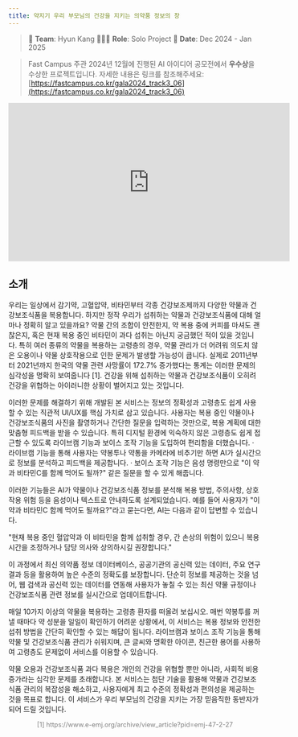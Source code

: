 ```yaml
---
title: 약지기 우리 부모님의 건강을 지키는 의약품 정보의 창
---
```


> 👬 **Team**: Hyun Kang
> 👨🏻‍💻 **Role**: Solo Project 
> 📅 **Date**: Dec 2024 - Jan 2025


> Fast Campus 주관 2024년 12월에 진행된 AI 아이디어 공모전에서 **우수상**을 수상한 프로젝트입니다.
> 자세한 내용은 링크를 참조해주세요: [https://fastcampus.co.kr/gala2024_track3_06](https://fastcampus.co.kr/gala2024_track3_06)

<iframe width="560" height="315" src="https://www.youtube.com/embed/27gTwA_d-dw" title="YouTube video player" frameborder="0" allow="accelerometer; autoplay; clipboard-write; encrypted-media; gyroscope; picture-in-picture" allowfullscreen></iframe>


## 소개
우리는 일상에서 감기약, 고혈압약, 비타민부터 각종 건강보조제까지 다양한 약물과 건강보조식품을 복용합니다. 하지만 정작 우리가 섭취하는 약물과 건강보조식품에 대해 얼마나 정확히 알고 있을까요? 약물 간의 조합이 안전한지, 약 복용 중에 커피를 마셔도 괜찮은지, 혹은 현재 복용 중인 비타민이 과다 섭취는 아닌지 궁금했던 적이 있을 것입니다.
특히 여러 종류의 약물을 복용하는 고령층의 경우, 약물 관리가 더 어려워 의도치 않은 오용이나 약물 상호작용으로 인한 문제가 발생할 가능성이 큽니다. 실제로 2011년부터 2021년까지 한국의 약물 관련 사망률이 172.7% 증가했다는 통계는 이러한 문제의 심각성을 명확히 보여줍니다 [1]. 건강을 위해 섭취하는 약물과 건강보조식품이 오히려 건강을 위협하는 아이러니한 상황이 벌어지고 있는 것입니다.

이러한 문제를 해결하기 위해 개발된 본 서비스는 정보의 정확성과 고령층도 쉽게 사용할 수 있는 직관적 UI/UX를 핵심 가치로 삼고 있습니다. 사용자는 복용 중인 약물이나 건강보조식품의 사진을 촬영하거나 간단한 질문을 입력하는 것만으로, 복용 계획에 대한 맞춤형 피드백을 받을 수 있습니다. 특히 디지털 환경에 익숙하지 않은 고령층도 쉽게 접근할 수 있도록 라이브캠 기능과 보이스 조작 기능을 도입하여 편리함을 더했습니다.
· 라이브캠 기능을 통해 사용자는 약봉투나 약통을 카메라에 비추기만 하면 AI가 실시간으로 정보를 분석하고 피드백을 제공합니다.
· 보이스 조작 기능은 음성 명령만으로 "이 약과 비타민C를 함께 먹어도 될까?" 같은 질문을 할 수 있게 해줍니다.

이러한 기능들은 AI가 약물이나 건강보조식품 정보를 분석해 복용 방법, 주의사항, 상호작용 위험 등을 음성이나 텍스트로 안내하도록 설계되었습니다.
예를 들어 사용자가 "이 약과 비타민C 함께 먹어도 될까요?"라고 묻는다면, AI는 다음과 같이 답변할 수 있습니다.

"현재 복용 중인 혈압약과 이 비타민을 함께 섭취할 경우, 간 손상의 위험이 있으니 복용 시간을 조정하거나 담당 의사와 상의하시길 권장합니다."

이 과정에서 최신 의약품 정보 데이터베이스, 공공기관의 공신력 있는 데이터, 주요 연구 결과 등을 활용하여 높은 수준의 정확도를 보장합니다. 단순히 정보를 제공하는 것을 넘어, 웹 검색과 공신력 있는 데이터를 연동해 사용자가 놓칠 수 있는 최신 약물 규정이나 건강보조식품 관련 정보를 실시간으로 업데이트합니다.

매일 10가지 이상의 약물을 복용하는 고령층 환자를 떠올려 보십시오. 매번 약봉투를 꺼낼 때마다 약 성분을 일일이 확인하기 어려운 상황에서, 이 서비스는 복용 정보와 안전한 섭취 방법을 간단히 확인할 수 있는 해답이 됩니다. 라이브캠과 보이스 조작 기능을 통해 약물 및 건강보조식품 관리가 쉬워지며, 큰 글씨와 명확한 아이콘, 친근한 용어를 사용하여 고령층도 문제없이 서비스를 이용할 수 있습니다.

약물 오용과 건강보조식품 과다 복용은 개인의 건강을 위협할 뿐만 아니라, 사회적 비용 증가라는 심각한 문제를 초래합니다.
본 서비스는 첨단 기술을 활용해 약물과 건강보조식품 관리의 복잡성을 해소하고, 사용자에게 최고 수준의 정확성과 편의성을 제공하는 것을 목표로 합니다. 이 서비스가 우리 부모님의 건강을 지키는 가장 믿음직한 동반자가 되어 드릴 것입니다.

<div style="color: gray; font-size: 0.8rem; text-align: center;">
[1] https://www.e-emj.org/archive/view_article?pid=emj-47-2-27
</div>




